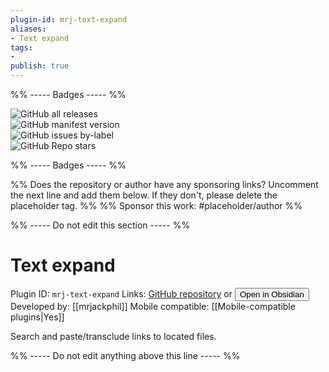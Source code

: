 ```yaml
---
plugin-id: mrj-text-expand
aliases:
- Text expand
tags: 
- 
publish: true
---
```


%% ----- Badges ----- %%

![GitHub all releases](https://img.shields.io/github/downloads/mrjackphil/obsidian-text-expand/total?color=573E7A&logo=github&style=for-the-badge)   
![GitHub manifest version](https://img.shields.io/github/manifest-json/v/mrjackphil/obsidian-text-expand?color=573E7A&logo=github&style=for-the-badge)   
![GitHub issues by-label](https://img.shields.io/github/issues/mrjackphil/obsidian-text-expand/help%20wanted?color=573E7A&logo=github&style=for-the-badge)   
![GitHub Repo stars](https://img.shields.io/github/stars/mrjackphil/obsidian-text-expand?color=573E7A&logo=github&style=for-the-badge)

%% ----- Badges ----- %%

%% Does the repository or author have any sponsoring links? Uncomment the next line and add them below. If they don't, please delete the placeholder tag. %%
%% Sponsor this work: #placeholder/author %%

%% ----- Do not edit this section ----- %%

# Text expand

Plugin ID: `mrj-text-expand`
Links: [GitHub repository](https://github.com/mrjackphil/obsidian-text-expand) or [<button id=HH>Open in Obsidian</button>](obsidian://goto-plugin?id=mrj-text-expand)
Developed by: [[mrjackphil]]
Mobile compatible: [[Mobile-compatible plugins|Yes]]

Search and paste/transclude links to located files.

%% ----- Do not edit anything above this line ----- %% 
